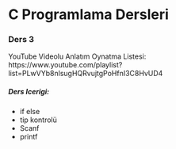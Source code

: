 <h1>C Programlama Dersleri</h1>

<h3>Ders 3</h3>

<p>YouTube Videolu Anlatım Oynatma Listesi:  https://www.youtube.com/playlist?list=PLwVYb8nlsugHQRvujtgPoHfnI3C8HvUD4 </p>

<h5> Ders Icerigi: </h5>

<ul>
<li>if else</li>
<li>tip kontrolü</li>
<li>Scanf</li>
<li>printf</li>
</ul>

